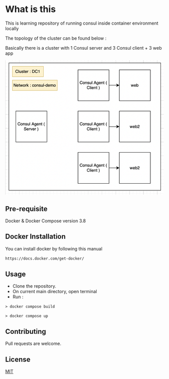 # What is this
This is learning repository of running consul inside container environment locally

The topology of the cluster can be found below : 

Basically there is a cluster with 1 Consul server and 3 Consul client + 3 web app

![alt text](https://github.com/leemov/consul-docker-intro/blob/main/blob/topology.png?raw=true)

## Pre-requisite 

Docker & Docker Compose version 3.8

## Docker Installation

You can install docker by following this manual 

```bash
https://docs.docker.com/get-docker/
```

## Usage
- Clone the repository. 
- On current main directory, open terminal
- Run :
```
> docker compose build
```
```
> docker compose up
```

## Contributing
Pull requests are welcome.

## License
[MIT](https://choosealicense.com/licenses/mit/)

